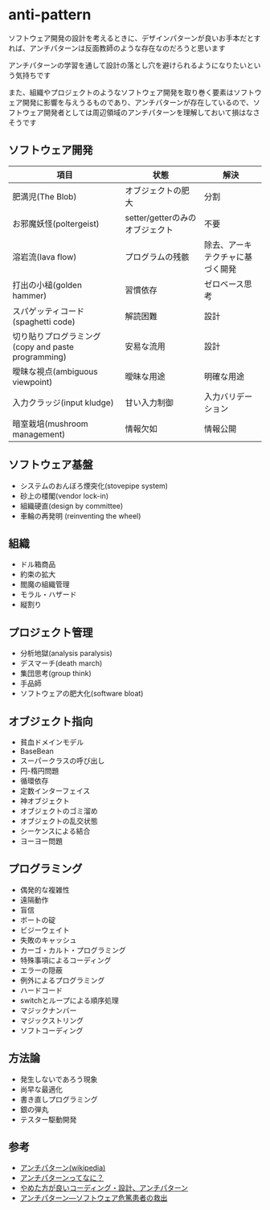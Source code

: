 # anti-pattern

ソフトウェア開発の設計を考えるときに、デザインパターンが良いお手本だとすれば、アンチパターンは反面教師のような存在なのだろうと思います

アンチパターンの学習を通して設計の落とし穴を避けられるようになりたいという気持ちです

また、組織やプロジェクトのようなソフトウェア開発を取り巻く要素はソフトウェア開発に影響を与えうるものであり、アンチパターンが存在しているので、ソフトウェア開発者としては周辺領域のアンチパターンを理解しておいて損はなさそうです

## ソフトウェア開発

|  項目  |  状態  |  解決  |
| ---- | ---- | ---- |
|  肥満児(The Blob)  |  オブジェクトの肥大  |  分割  |
|  お邪魔妖怪(poltergeist)  |  setter/getterのみのオブジェクト  |  不要  |
|  溶岩流(lava flow)  |  プログラムの残骸  |  除去、アーキテクチャに基づく開発  |
|  打出の小槌(golden hammer)  |  習慣依存  |  ゼロベース思考  |
|  スパゲッティコード (spaghetti code)  |  解読困難  |  設計  |
|  切り貼りプログラミング(copy and paste programming)  |  安易な流用  |  設計  |
|  曖昧な視点(ambiguous viewpoint)  |  曖昧な用途  |  明確な用途  |
|  入力クラッジ(input kludge)  |  甘い入力制御  |  入力バリデーション  |
|  暗室栽培(mushroom management)  |  情報欠如  |  情報公開  |

## ソフトウェア基盤
- システムのおんぼろ煙突化(stovepipe system)
- 砂上の楼閣(vendor lock-in)
- 組織硬直(design by committee)
- 車輪の再発明 (reinventing the wheel)

## 組織
- ドル箱商品
- 約束の拡大
- 閻魔の組織管理
- モラル・ハザード
- 縦割り

## プロジェクト管理
- 分析地獄(analysis paralysis)
- デスマーチ(death march)
- 集団思考(group think)
- 手品師
- ソフトウェアの肥大化(software bloat)

## オブジェクト指向
- 貧血ドメインモデル
- BaseBean
- スーパークラスの呼び出し
- 円-楕円問題
- 循環依存
- 定数インターフェイス
- 神オブジェクト
- オブジェクトのゴミ溜め
- オブジェクトの乱交状態
- シーケンスによる結合
- ヨーヨー問題

## プログラミング
- 偶発的な複雑性
- 遠隔動作
- 盲信
- ボートの碇
- ビジーウェイト
- 失敗のキャッシュ
- カーゴ・カルト・プログラミング
- 特殊事項によるコーディング
- エラーの隠蔽
- 例外によるプログラミング
- ハードコード
- switchとループによる順序処理
- マジックナンバー
- マジックストリング
- ソフトコーディング

## 方法論
- 発生しないであろう現象
- 尚早な最適化
- 書き直しプログラミング
- 銀の弾丸
- テスター駆動開発

## 参考
- [アンチパターン(wikipedia)](https://ja.wikipedia.org/wiki/アンチパターン)
- [アンチパターンってなに？](https://thinkit.co.jp/article/929/1)
- [やめた方が良いコーディング・設計、アンチパターン](https://qiita.com/peutes/items/ad046baa2428b522a133)
- [アンチパターン―ソフトウェア危篤患者の救出](https://www.amazon.co.jp/dp/4797321385)
